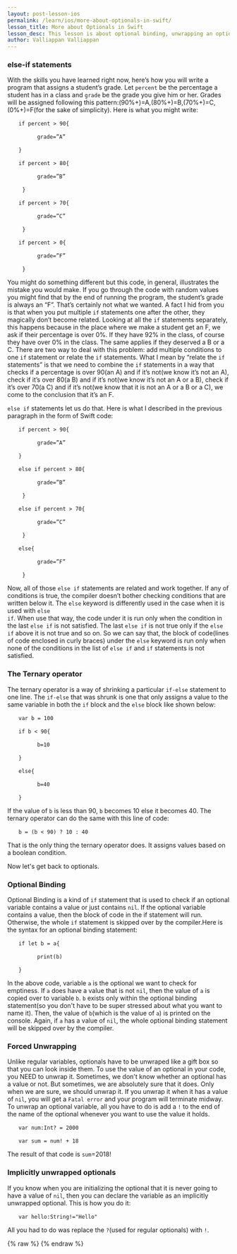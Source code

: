 ```yaml
---
layout: post-lesson-ios
permalink: /learn/ios/more-about-optionals-in-swift/
lesson_title: More about Optionals in Swift
lesson_desc: This lesson is about optional binding, unwrapping an optional, and the ternary operator in Swift.
author: Valliappan Valliappan
---
```


<script src="/questions.js"></script>
<h3>else-if statements</h3>
With the skills you have learned right now, here’s how you will write a program that assigns a student’s grade. Let <code>percent</code> be the percentage a student has in a class and <code>grade</code> be the grade you give him or her. Grades will be assigned following this pattern:(90%+)=A,(80%+)=B,(70%+)=C,(0%+)=F(for the sake of simplicity). Here is what you might write:
<pre>   <code>if percent > 90{</code></pre>
<pre>        <code>grade=”A”</code></pre>
<pre>   <code>}</code></pre>
<pre>   <code>if percent > 80{</code></pre>
<pre>        <code>grade=”B”</code></pre>
<pre>    <code>}</code></pre>
<pre>   <code>if percent > 70{</code></pre>
<pre>        <code>grade=”C”</code></pre>
<pre>    <code>}</code></pre>
<pre>   <code>if percent > 0{</code></pre>
<pre>        <code>grade=”F”</code></pre>
<pre>    <code>}</code></pre>

You might do something different but this code, in general, illustrates the mistake you would make. If you go through the code with random values you might find that by the end of running the program, the student’s grade is always an “F”. That’s certainly not what we wanted. A fact I hid from you is that when you put multiple <code>if</code> statements one after the other, they magically don’t become related. Looking at all the <code>if</code> statements separately, this happens because in the place where we make a student get an F, we ask if their percentage is over 0%. If they have 92% in the class, of course they have over 0% in the class. The same applies if they deserved a B or a C. There are two way to deal with this problem: add multiple conditions to one <code>if</code> statement or relate the <code>if</code> statements. What I mean by “relate the <code>if</code> statements” is that we need to combine the <code>if</code> statements in a way that checks if a percentage is over 90(an A) and if it’s not(we know it’s not an A), check if it’s over 80(a B) and if it’s not(we know it’s not an A or a B), check if it’s over 70(a C) and if it’s not(we know that it is not an A or a B or a C), we come to the conclusion that it’s an F.

<code>else if</code> statements let us do that. Here is what I described in the previous paragraph in the form of Swift code:
<pre>   <code>if percent > 90{</code></pre>
<pre>        <code>grade=”A”</code></pre>
<pre>   <code>}</code></pre>
<pre>   <code>else if percent > 80{</code></pre>
<pre>        <code>grade=”B”</code></pre>
<pre>    <code>}</code></pre>
<pre>   <code>else if percent > 70{</code></pre>
<pre>        <code>grade=”C”</code></pre>
<pre>    <code>}</code></pre>
<pre>   <code>else{</code></pre>
<pre>        <code>grade=”F”</code></pre>
<pre>    <code>}</code></pre>

Now, all of those <code>else if</code> statements are related and work together. If any of conditions is true, the compiler doesn’t bother checking conditions that are written below it. The <code>else</code> keyword is differently used in the case when it is used with <code>else if</code>. When use that way, the code under it is run only when the condition in the last <code>else if</code> is not satisfied. The last <code>else if</code> is not true only if the <code>else if</code> above it is not true and so on. So we can say that, the block of code(lines of code enclosed in curly braces) under the <code>else</code> keyword is run only when none of the conditions in the list of <code>else if</code> and <code>if</code> statements is not satisfied.

<h3>The Ternary operator</h3>
The ternary operator is a way of shrinking a particular <code>if-else</code> statement to one line. The <code>if-else</code> that was shrunk is one that only assigns a value to the same variable in both the <code>if</code> block and the <code>else</code> block like shown below:

<pre>   <code>var b = 100</code></pre>
<pre>   <code>if b < 90{</code></pre>
<pre>        <code>b=10</code></pre>
<pre>   <code>}</code></pre>
<pre>   <code>else{</code></pre>
<pre>        <code>b=40</code></pre>
<pre>   <code>}</code></pre>

If the value of <code>b</code> is less than 90, <code>b</code> becomes 10 else it becomes 40. The ternary operator can do the same with this line of code:

<pre>   <code>b = (b < 90) ? 10 : 40</code></pre>

That is the only thing the ternary operator does. It assigns values based on a boolean condition.

Now let's get back to optionals.
<h3>Optional Binding</h3>
Optional Binding is a kind of <code>if</code> statement that is used to check if an optional variable contains a value or just contains <code>nil</code>. If the optional variable contains a value, then the block of code in the if statement will run. Otherwise, the whole <code>if</code> statement is skipped over by the compiler.Here is the syntax for an optional binding statement:

<pre>   <code>if let b = a{</code></pre>
<pre>        <code>print(b)</code></pre>
<pre>   <code>}</code></pre>

In the above code, variable <code>a</code> is the optional we want to check for emptiness. If <code>a</code> does have a value that is not <code>nil</code>, then the value of <code>a</code> is copied over to variable <code>b</code>. <code>b</code> exists only within the optional binding statement(so you don't have to be super stressed about what you want to name it). Then, the value of <code>b</code>(which is the value of <code>a</code>) is printed on the console. Again, if <code>a</code> has a value of <code>nil</code>, the whole optional binding statement will be skipped over by the compiler.
<h3>Forced Unwrapping</h3>
Unlike regular variables, optionals have to be unwraped like a gift box so that you can look inside them. To use the value of an optional in your code, you NEED to unwrap it. Sometimes, we don't know whether an optional has a value or not. But sometimes, we are absolutely sure that it does. Only when we are sure, we should unwrap it. If you unwrap it when it has a value of <code>nil</code>, you will get a <code>Fatal error</code> and your program will terminate midway. To unwrap an optional variable, all you have to do is add a <code>!</code> to the end of the name of the optional whenever you want to use the value it holds.

<pre>   <code>var num:Int? = 2000</code></pre>
<pre>   <code>var sum = num! + 18</code></pre>

The result of that code is <code>sum</code>=2018!
<h3>Implicitly unwrapped optionals</h3>
If you know when you are initializing the optional that it is never going to have a value of <code>nil</code>, then you can declare the variable as an implicitly unwrapped optional. This is how you do it:

<pre>   <code>var hello:String!="Hello"</code></pre>

All you had to do was replace the <code>?</code>(used for regular optionals) with <code>!</code>.


{% raw %}
{% endraw %}

